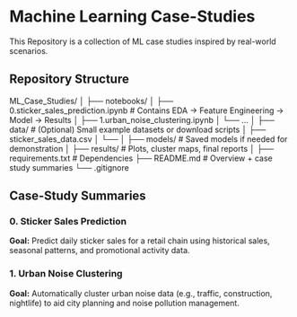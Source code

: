 # Machine Learning Case-Studies
This Repository is a collection of ML case studies inspired by real-world scenarios. 

## Repository Structure
ML_Case_Studies/
│
├── notebooks/
│   ├── 0.sticker_sales_prediction.ipynb     # Contains EDA -> Feature Engineering -> Model ->  Results
│   ├── 1.urban_noise_clustering.ipynb
│   └── ...
│
├── data/                                # (Optional) Small example datasets or download scripts
│   ├── sticker_sales_data.csv
│   └── 
│
├── models/                              # Saved models if needed for demonstration
│
├── results/                             # Plots, cluster maps, final reports
│
├── requirements.txt                     # Dependencies
├── README.md                            # Overview + case study summaries
└── .gitignore

## Case-Study Summaries
### **0. Sticker Sales Prediction**
**Goal:** Predict daily sticker sales for a retail chain using historical sales, seasonal patterns, and promotional activity data.  

### **1. Urban Noise Clustering**
**Goal:** Automatically cluster urban noise data (e.g., traffic, construction, nightlife) to aid city planning and noise pollution management. 

